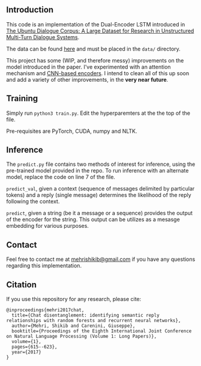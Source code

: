 ## Introduction

This code is an implementation of the Dual-Encoder LSTM introduced in [The Ubuntu Dialogue Corpus: A Large Dataset for Research in Unstructured Multi-Turn Dialogue Systems](https://arxiv.org/abs/1506.08909).

The data can be found [here](https://drive.google.com/file/d/0B_bZck-ksdkpVEtVc1R6Y01HMWM/view) and must be placed in the `data/` directory.

This project has some (WIP, and therefore messy) improvements on the model introduced in the paper. I've experimented with an attention mechanism and [CNN-based encoders](https://arxiv.org/abs/1408.5882). I intend to clean all of this up soon and add a variety of other improvements, in the **very near future**.

## Training

Simply run `python3 train.py`. Edit the hyperparemters at the the top of the file.

Pre-requisites are PyTorch, CUDA, numpy and NLTK.

## Inference

The `predict.py` file contains two methods of interest for inference, using the pre-trained model provided in the repo. To run inference with an alternate model, replace the code on line 7 of the file.

`predict_val`, given a context (sequence of messages delimited by particular tokens) and a reply (single message) determines the likelihood of the reply following the context.

`predict`, given a string (be it a message or a sequence) provides the output of the encoder for the string. This output can be utilizes as a mesasge embedding for various purposes.

## Contact

Feel free to contact me at mehrishikib@gmail.com if you have any questions regarding this implementation.

## Citation

If you use this repository for any research, please cite:

```
@inproceedings{mehri2017chat,
  title={Chat disentanglement: identifying semantic reply relationships with random forests and recurrent neural networks},
  author={Mehri, Shikib and Carenini, Giuseppe},
  booktitle={Proceedings of the Eighth International Joint Conference on Natural Language Processing (Volume 1: Long Papers)},
  volume={1},
  pages={615--623},
  year={2017}
}
```
